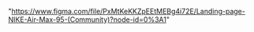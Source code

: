 "https://www.figma.com/file/PxMtKeKKZpEEtMEBg4i72E/Landing-page-NIKE-Air-Max-95-(Community)?node-id=0%3A1"